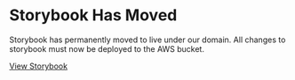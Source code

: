 # Storybook Has Moved
Storybook has permanently moved to live under our domain. All changes to storybook must now be deployed to the AWS bucket.

[View Storybook](http://storybook.web.wsu.edu/index.html)
